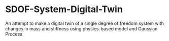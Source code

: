 # SDOF-System-Digital-Twin
An attempt to make a digital twin of a single degree of freedom system with changes in mass and stiffness using physics-based model and Gaussian Process
